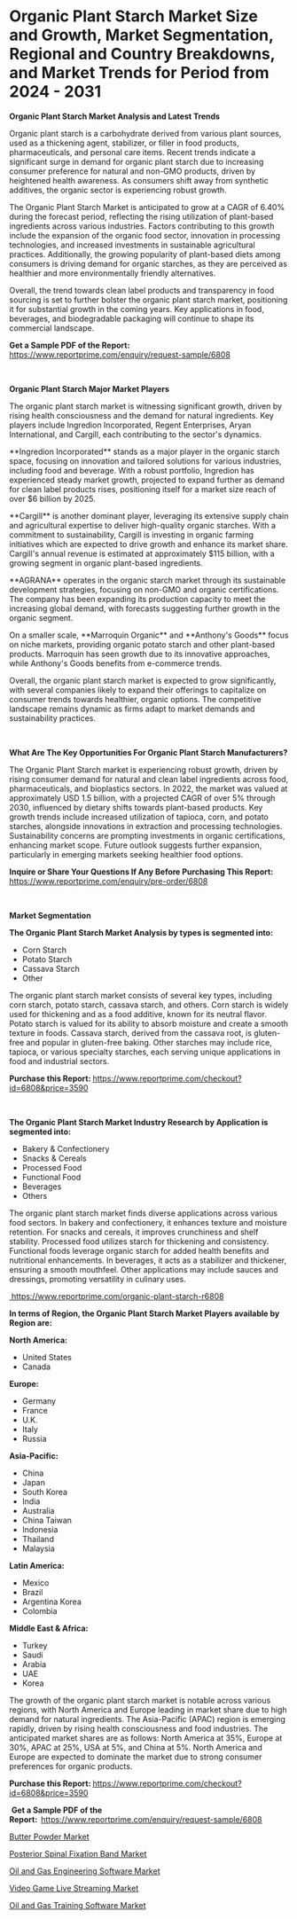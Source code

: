 <p><h1>Organic Plant Starch Market Size and Growth, Market Segmentation, Regional and Country Breakdowns, and Market Trends for Period from 2024 -  2031</h1></p><p><strong>Organic Plant Starch Market Analysis and Latest Trends</strong></p>
<p><p>Organic plant starch is a carbohydrate derived from various plant sources, used as a thickening agent, stabilizer, or filler in food products, pharmaceuticals, and personal care items. Recent trends indicate a significant surge in demand for organic plant starch due to increasing consumer preference for natural and non-GMO products, driven by heightened health awareness. As consumers shift away from synthetic additives, the organic sector is experiencing robust growth.</p><p>The Organic Plant Starch Market is anticipated to grow at a CAGR of 6.40% during the forecast period, reflecting the rising utilization of plant-based ingredients across various industries. Factors contributing to this growth include the expansion of the organic food sector, innovation in processing technologies, and increased investments in sustainable agricultural practices. Additionally, the growing popularity of plant-based diets among consumers is driving demand for organic starches, as they are perceived as healthier and more environmentally friendly alternatives.</p><p>Overall, the trend towards clean label products and transparency in food sourcing is set to further bolster the organic plant starch market, positioning it for substantial growth in the coming years. Key applications in food, beverages, and biodegradable packaging will continue to shape its commercial landscape.</p></p>
<p><strong>Get a Sample PDF of the Report:&nbsp;</strong> <a href="https://www.reportprime.com/enquiry/request-sample/6808">https://www.reportprime.com/enquiry/request-sample/6808</a></p>
<p>&nbsp;</p>
<p><strong>Organic Plant Starch Major Market Players</strong></p>
<p><p>The organic plant starch market is witnessing significant growth, driven by rising health consciousness and the demand for natural ingredients. Key players include Ingredion Incorporated, Regent Enterprises, Aryan International, and Cargill, each contributing to the sector's dynamics.</p><p>**Ingredion Incorporated** stands as a major player in the organic starch space, focusing on innovation and tailored solutions for various industries, including food and beverage. With a robust portfolio, Ingredion has experienced steady market growth, projected to expand further as demand for clean label products rises, positioning itself for a market size reach of over $6 billion by 2025.</p><p>**Cargill** is another dominant player, leveraging its extensive supply chain and agricultural expertise to deliver high-quality organic starches. With a commitment to sustainability, Cargill is investing in organic farming initiatives which are expected to drive growth and enhance its market share. Cargill's annual revenue is estimated at approximately $115 billion, with a growing segment in organic plant-based ingredients.</p><p>**AGRANA** operates in the organic starch market through its sustainable development strategies, focusing on non-GMO and organic certifications. The company has been expanding its production capacity to meet the increasing global demand, with forecasts suggesting further growth in the organic segment. </p><p>On a smaller scale, **Marroquin Organic** and **Anthony's Goods** focus on niche markets, providing organic potato starch and other plant-based products. Marroquin has seen growth due to its innovative approaches, while Anthony's Goods benefits from e-commerce trends.</p><p>Overall, the organic plant starch market is expected to grow significantly, with several companies likely to expand their offerings to capitalize on consumer trends towards healthier, organic options. The competitive landscape remains dynamic as firms adapt to market demands and sustainability practices.</p></p>
<p>&nbsp;</p>
<p><strong>What Are The Key Opportunities For Organic Plant Starch Manufacturers?</strong></p>
<p><p>The Organic Plant Starch market is experiencing robust growth, driven by rising consumer demand for natural and clean label ingredients across food, pharmaceuticals, and bioplastics sectors. In 2022, the market was valued at approximately USD 1.5 billion, with a projected CAGR of over 5% through 2030, influenced by dietary shifts towards plant-based products. Key growth trends include increased utilization of tapioca, corn, and potato starches, alongside innovations in extraction and processing technologies. Sustainability concerns are prompting investments in organic certifications, enhancing market scope. Future outlook suggests further expansion, particularly in emerging markets seeking healthier food options.</p></p>
<p><strong>Inquire or Share Your Questions If Any Before Purchasing This Report:</strong> <a href="https://www.reportprime.com/enquiry/pre-order/6808">https://www.reportprime.com/enquiry/pre-order/6808</a></p>
<p>&nbsp;</p>
<p><strong>Market Segmentation</strong></p>
<p><strong>The Organic Plant Starch Market Analysis by types is segmented into:</strong></p>
<p><ul><li>Corn Starch</li><li>Potato Starch</li><li>Cassava Starch</li><li>Other</li></ul></p>
<p><p>The organic plant starch market consists of several key types, including corn starch, potato starch, cassava starch, and others. Corn starch is widely used for thickening and as a food additive, known for its neutral flavor. Potato starch is valued for its ability to absorb moisture and create a smooth texture in foods. Cassava starch, derived from the cassava root, is gluten-free and popular in gluten-free baking. Other starches may include rice, tapioca, or various specialty starches, each serving unique applications in food and industrial sectors.</p></p>
<p><strong>Purchase this Report:&nbsp;</strong><a href="https://www.reportprime.com/checkout?id=6808&price=3590">https://www.reportprime.com/checkout?id=6808&price=3590</a></p>
<p>&nbsp;</p>
<p><strong>The Organic Plant Starch Market Industry Research by Application is segmented into:</strong></p>
<p><ul><li>Bakery & Confectionery</li><li>Snacks & Cereals</li><li>Processed Food</li><li>Functional Food</li><li>Beverages</li><li>Others</li></ul></p>
<p><p>The organic plant starch market finds diverse applications across various food sectors. In bakery and confectionery, it enhances texture and moisture retention. For snacks and cereals, it improves crunchiness and shelf stability. Processed food utilizes starch for thickening and consistency. Functional foods leverage organic starch for added health benefits and nutritional enhancements. In beverages, it acts as a stabilizer and thickener, ensuring a smooth mouthfeel. Other applications may include sauces and dressings, promoting versatility in culinary uses.</p></p>
<p><a href="https://www.reportprime.com/organic-plant-starch-r6808">&nbsp;https://www.reportprime.com/organic-plant-starch-r6808</a></p>
<p><strong>In terms of Region, the Organic Plant Starch Market Players available by Region are:</strong></p>
<p>
    <p> <strong> North America: </strong>
        <ul>
            <li>United States</li>
            <li>Canada</li>
        </ul>
        </p> 
    <p> <strong> Europe: </strong>
        <ul>
            <li>Germany</li>
            <li>France</li>
            <li>U.K.</li>
            <li>Italy</li>
            <li>Russia</li>
        </ul>
        </p> 
    <p> <strong> Asia-Pacific: </strong>
        <ul>
            <li>China</li>
            <li>Japan</li>
            <li>South Korea</li>
            <li>India</li>
            <li>Australia</li>
            <li>China Taiwan</li>
            <li>Indonesia</li>
            <li>Thailand</li>
            <li>Malaysia</li>
        </ul>
        </p> 
    <p> <strong> Latin America: </strong>
        <ul>
            <li>Mexico</li>
            <li>Brazil</li>
            <li>Argentina Korea</li>
            <li>Colombia</li>
        </ul>
        </p> 
    <p> <strong> Middle East & Africa: </strong>
        <ul>
            <li>Turkey</li>
            <li>Saudi</li>
            <li>Arabia</li>
            <li>UAE</li>
            <li>Korea</li>
        </ul>
    </p>
    </p>
<p><p>The growth of the organic plant starch market is notable across various regions, with North America and Europe leading in market share due to high demand for natural ingredients. The Asia-Pacific (APAC) region is emerging rapidly, driven by rising health consciousness and food industries. The anticipated market shares are as follows: North America at 35%, Europe at 30%, APAC at 25%, USA at 5%, and China at 5%. North America and Europe are expected to dominate the market due to strong consumer preferences for organic products.</p></p>
<p><strong>Purchase this Report: </strong><a href="https://www.reportprime.com/checkout?id=6808&price=3590">https://www.reportprime.com/checkout?id=6808&price=3590</a></p>
<p>&nbsp;<strong>Get a Sample PDF of the Report:&nbsp;&nbsp;</strong><a href="https://www.reportprime.com/enquiry/request-sample/6808">https://www.reportprime.com/enquiry/request-sample/6808</a></p>
<p><strong></strong></p>
<p><p><a href="https://github.com/MatthewHernandez403/Market-Research-Report-List-1/blob/main/butter-powder-market.md">Butter Powder Market</a></p><p><a href="https://issuu.com/reportprime-2/docs/posterior-spinal-fixation-band-mark_d93d5f371c87da">Posterior Spinal Fixation Band Market</a></p><p><a href="https://medium.com/@doristurner71/what-are-the-growth-drivers-in-oil-and-gas-engineering-software-market-9e43bf454df3">Oil and Gas Engineering Software Market</a></p><p><a href="https://www.linkedin.com/pulse/global-video-game-live-streaming-industry-analysis-share-growth-11gjc?trackingId=29CF7AGwTOiraICnVgoP3Q%3D%3D">Video Game Live Streaming Market</a></p><p><a href="https://medium.com/@doristurner71/oil-and-gas-training-software-market-trends-and-market-growth-outlook-2024-2031-11455113e6ed">Oil and Gas Training Software Market</a></p></p>